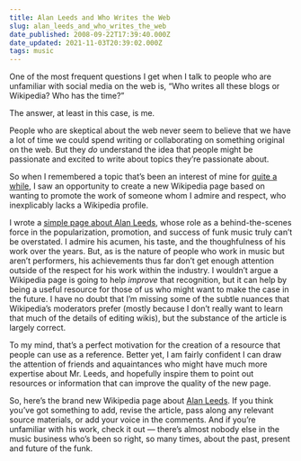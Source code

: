 ```yaml
---
title: Alan Leeds and Who Writes the Web
slug: alan_leeds_and_who_writes_the_web
date_published: 2008-09-22T17:39:40.000Z
date_updated: 2021-11-03T20:39:02.000Z
tags: music
---
```


One of the most frequent questions I get when I talk to people who are unfamiliar with social media on the web is, “Who writes all these blogs or Wikipedia? Who has the time?”

The answer, at least in this case, is me.

People who are skeptical about the web never seem to believe that we have a lot of time we could spend writing or collaborating on something original on the web. But they *do* understand the idea that people might be passionate and excited to write about topics they’re passionate about.

So when I remembered a topic that’s been an interest of mine for [quite a while](https://web.archive.org/web/20080925084047/http://anil.vox.com/library/post/alan-leeds-and-eric-leeds.html), I saw an opportunity to create a new Wikipedia page based on wanting to promote the work of someone whom I admire and respect, who inexplicably lacks a Wikipedia profile.

I wrote a [simple page about Alan Leeds](http://en.wikipedia.org/wiki/Alan_Leeds), whose role as a behind-the-scenes force in the popularization, promotion, and success of funk music truly can’t be overstated. I admire his acumen, his taste, and the thoughfulness of his work over the years. But, as is the nature of people who work in music but aren’t performers, his achievements thus far don’t get enough attention outside of the respect for his work within the industry. I wouldn’t argue a Wikipedia page is going to help *improve* that recognition, but it can help by being a useful resource for those of us who might want to make the case in the future. I have no doubt that I’m missing some of the subtle nuances that Wikipedia’s moderators prefer (mostly because I don’t really want to learn that much of the details of editing wikis), but the substance of the article is largely correct.

To my mind, that’s a perfect motivation for the creation of a resource that people can use as a reference. Better yet, I am fairly confident I can draw the attention of friends and aquaintances who might have much more expertise about Mr. Leeds, and hopefully inspire them to point out resources or information that can improve the quality of the new page.

So, here’s the brand new Wikipedia page about [Alan Leeds](http://en.wikipedia.org/wiki/Alan_Leeds). If you think you’ve got something to add, revise the article, pass along any relevant source materials, or add your voice in the comments. And if you’re unfamiliar with his work, check it out — there’s almost nobody else in the music business who’s been so right, so many times, about the past, present and future of the funk.
